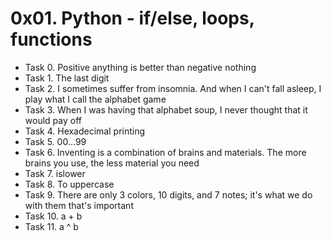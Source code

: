 # 0x01. Python - if/else, loops, functions

- Task 0. Positive anything is better than negative nothing
- Task 1. The last digit
- Task 2. I sometimes suffer from insomnia. And when I can't fall asleep, I play what I call the alphabet game
- Task 3. When I was having that alphabet soup, I never thought that it would pay off
- Task 4. Hexadecimal printing
- Task 5. 00...99
- Task 6. Inventing is a combination of brains and materials. The more brains you use, the less material you need
- Task 7. islower
- Task 8. To uppercase
- Task 9. There are only 3 colors, 10 digits, and 7 notes; it's what we do with them that's important
- Task 10. a + b
- Task 11. a ^ b
